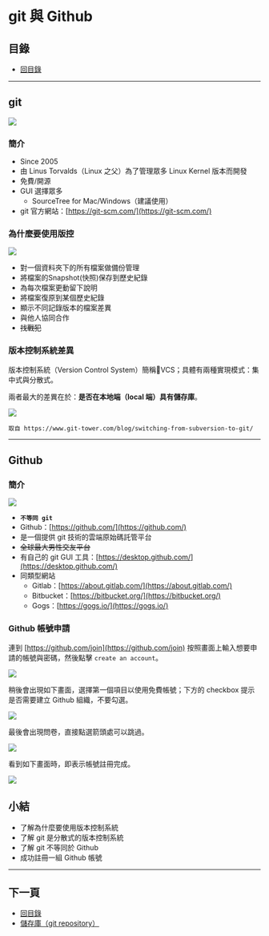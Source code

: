 # git 與 Github

## 目錄
- [回目錄](../SUMMARY.md)

***

## git 
![](../img/git.png)

### 簡介
- Since 2005
- 由 Linus Torvalds（Linux 之父）為了管理眾多 Linux Kernel 版本而開發
- 免費/開源
- GUI 選擇眾多
  - SourceTree for Mac/Windows（建議使用）
- git 官方網站：[https://git-scm.com/](https://git-scm.com/)

### 為什麼要使用版控

![](../img/git-github-5.png)

- 對一個資料夾下的所有檔案做備份管理
- 將檔案的Snapshot(快照)保存到歷史紀錄
- 為每次檔案更動留下說明
- 將檔案復原到某個歷史紀錄
- 顯示不同記錄版本的檔案差異
- 與他人協同合作
- ~~找戰犯~~

### 版本控制系統差異

版本控制系統（Version Control System）簡稱VCS；具體有兩種實現模式：集中式與分散式。

兩者最大的差異在於：__是否在本地端（local 端）具有儲存庫__。

![](../img/centralized-vs-distributed.jpg)

```
取自 https://www.git-tower.com/blog/switching-from-subversion-to-git/
```

***

## Github

### 簡介
![](../img/github.png)

- __`不等同 git`__
- Github：[https://github.com/](https://github.com/)
- 是一個提供 git 技術的雲端原始碼託管平台
- ~~全球最大男性交友平台~~
- 有自己的 git GUI 工具：[https://desktop.github.com/](https://desktop.github.com/)
- 同類型網站
  - Gitlab：[https://about.gitlab.com/](https://about.gitlab.com/)
  - Bitbucket：[https://bitbucket.org/](https://bitbucket.org/)
  - Gogs：[https://gogs.io/](https://gogs.io/)

### Github 帳號申請

連到 [https://github.com/join](https://github.com/join) 按照畫面上輸入想要申請的帳號與密碼，然後點擊 `create an account`。

![](../img/git-github-1.png)

稍後會出現如下畫面，選擇第一個項目以使用免費帳號；下方的 checkbox 提示是否需要建立 Github 組織，不要勾選。

![](../img/git-github-2.png)

最後會出現問卷，直接點選箭頭處可以跳過。

![](../img/git-github-3.png)

看到如下畫面時，即表示帳號註冊完成。

![](../img/git-github-4.png)

## 小結
- 了解為什麼要使用版本控制系統
- 了解 git 是分散式的版本控制系統
- 了解 git 不等同於 Github
- 成功註冊一組 Github 帳號

***

## 下一頁
- [回目錄](../SUMMARY.md)
- [儲存庫（git repository）](../git-repository/index.md)